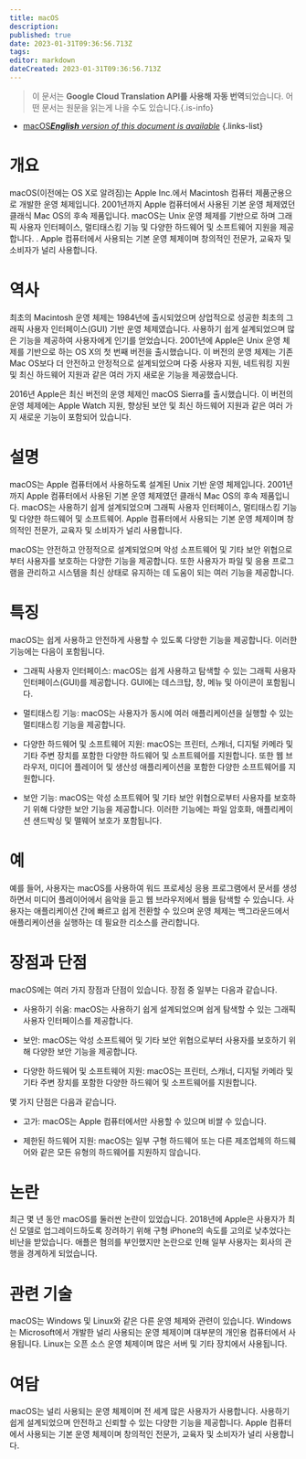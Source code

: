 ```yaml
---
title: macOS
description: 
published: true
date: 2023-01-31T09:36:56.713Z
tags: 
editor: markdown
dateCreated: 2023-01-31T09:36:56.713Z
---
```


> 이 문서는 **Google Cloud Translation API를 사용해 자동 번역**되었습니다.
어떤 문서는 원문을 읽는게 나을 수도 있습니다.{.is-info}

- [macOS***English** version of this document is available*](/en/Knowledge-base/Dictionary/macos)
{.links-list}


# 개요
macOS(이전에는 OS X로 알려짐)는 Apple Inc.에서 Macintosh 컴퓨터 제품군용으로 개발한 운영 체제입니다. 2001년까지 Apple 컴퓨터에서 사용된 기본 운영 체제였던 클래식 Mac OS의 후속 제품입니다. macOS는 Unix 운영 체제를 기반으로 하며 그래픽 사용자 인터페이스, 멀티태스킹 기능 및 다양한 하드웨어 및 소프트웨어 지원을 제공합니다. . Apple 컴퓨터에서 사용되는 기본 운영 체제이며 창의적인 전문가, 교육자 및 소비자가 널리 사용합니다.

# 역사
최초의 Macintosh 운영 체제는 1984년에 출시되었으며 상업적으로 성공한 최초의 그래픽 사용자 인터페이스(GUI) 기반 운영 체제였습니다. 사용하기 쉽게 설계되었으며 많은 기능을 제공하여 사용자에게 인기를 얻었습니다. 2001년에 Apple은 Unix 운영 체제를 기반으로 하는 OS X의 첫 번째 버전을 출시했습니다. 이 버전의 운영 체제는 기존 Mac OS보다 더 안전하고 안정적으로 설계되었으며 다중 사용자 지원, 네트워킹 지원 및 최신 하드웨어 지원과 같은 여러 가지 새로운 기능을 제공했습니다.

2016년 Apple은 최신 버전의 운영 체제인 macOS Sierra를 출시했습니다. 이 버전의 운영 체제에는 Apple Watch 지원, 향상된 보안 및 최신 하드웨어 지원과 같은 여러 가지 새로운 기능이 포함되어 있습니다.

# 설명
macOS는 Apple 컴퓨터에서 사용하도록 설계된 Unix 기반 운영 체제입니다. 2001년까지 Apple 컴퓨터에서 사용된 기본 운영 체제였던 클래식 Mac OS의 후속 제품입니다. macOS는 사용하기 쉽게 설계되었으며 그래픽 사용자 인터페이스, 멀티태스킹 기능 및 다양한 하드웨어 및 소프트웨어. Apple 컴퓨터에서 사용되는 기본 운영 체제이며 창의적인 전문가, 교육자 및 소비자가 널리 사용합니다.

macOS는 안전하고 안정적으로 설계되었으며 악성 소프트웨어 및 기타 보안 위협으로부터 사용자를 보호하는 다양한 기능을 제공합니다. 또한 사용자가 파일 및 응용 프로그램을 관리하고 시스템을 최신 상태로 유지하는 데 도움이 되는 여러 기능을 제공합니다.

# 특징
macOS는 쉽게 사용하고 안전하게 사용할 수 있도록 다양한 기능을 제공합니다. 이러한 기능에는 다음이 포함됩니다.

* 그래픽 사용자 인터페이스: macOS는 쉽게 사용하고 탐색할 수 있는 그래픽 사용자 인터페이스(GUI)를 제공합니다. GUI에는 데스크탑, 창, 메뉴 및 아이콘이 포함됩니다.

* 멀티태스킹 기능: macOS는 사용자가 동시에 여러 애플리케이션을 실행할 수 있는 멀티태스킹 기능을 제공합니다.

* 다양한 하드웨어 및 소프트웨어 지원: macOS는 프린터, 스캐너, 디지털 카메라 및 기타 주변 장치를 포함한 다양한 하드웨어 및 소프트웨어를 지원합니다. 또한 웹 브라우저, 미디어 플레이어 및 생산성 애플리케이션을 포함한 다양한 소프트웨어를 지원합니다.

* 보안 기능: macOS는 악성 소프트웨어 및 기타 보안 위협으로부터 사용자를 보호하기 위해 다양한 보안 기능을 제공합니다. 이러한 기능에는 파일 암호화, 애플리케이션 샌드박싱 및 맬웨어 보호가 포함됩니다.

# 예
예를 들어, 사용자는 macOS를 사용하여 워드 프로세싱 응용 프로그램에서 문서를 생성하면서 미디어 플레이어에서 음악을 듣고 웹 브라우저에서 웹을 탐색할 수 있습니다. 사용자는 애플리케이션 간에 빠르고 쉽게 전환할 수 있으며 운영 체제는 백그라운드에서 애플리케이션을 실행하는 데 필요한 리소스를 관리합니다.

# 장점과 단점
macOS에는 여러 가지 장점과 단점이 있습니다. 장점 중 일부는 다음과 같습니다.

* 사용하기 쉬움: macOS는 사용하기 쉽게 설계되었으며 쉽게 탐색할 수 있는 그래픽 사용자 인터페이스를 제공합니다.

* 보안: macOS는 악성 소프트웨어 및 기타 보안 위협으로부터 사용자를 보호하기 위해 다양한 보안 기능을 제공합니다.

* 다양한 하드웨어 및 소프트웨어 지원: macOS는 프린터, 스캐너, 디지털 카메라 및 기타 주변 장치를 포함한 다양한 하드웨어 및 소프트웨어를 지원합니다.

몇 가지 단점은 다음과 같습니다.

* 고가: macOS는 Apple 컴퓨터에서만 사용할 수 있으며 비쌀 수 있습니다.

* 제한된 하드웨어 지원: macOS는 일부 구형 하드웨어 또는 다른 제조업체의 하드웨어와 같은 모든 유형의 하드웨어를 지원하지 않습니다.

# 논란
최근 몇 년 동안 macOS를 둘러싼 논란이 있었습니다. 2018년에 Apple은 사용자가 최신 모델로 업그레이드하도록 장려하기 위해 구형 iPhone의 속도를 고의로 낮추었다는 비난을 받았습니다. 애플은 혐의를 부인했지만 논란으로 인해 일부 사용자는 회사의 관행을 경계하게 되었습니다.

# 관련 기술
macOS는 Windows 및 Linux와 같은 다른 운영 체제와 관련이 있습니다. Windows는 Microsoft에서 개발한 널리 사용되는 운영 체제이며 대부분의 개인용 컴퓨터에서 사용됩니다. Linux는 오픈 소스 운영 체제이며 많은 서버 및 기타 장치에서 사용됩니다.

# 여담
macOS는 널리 사용되는 운영 체제이며 전 세계 많은 사용자가 사용합니다. 사용하기 쉽게 설계되었으며 안전하고 신뢰할 수 있는 다양한 기능을 제공합니다. Apple 컴퓨터에서 사용되는 기본 운영 체제이며 창의적인 전문가, 교육자 및 소비자가 널리 사용합니다.
